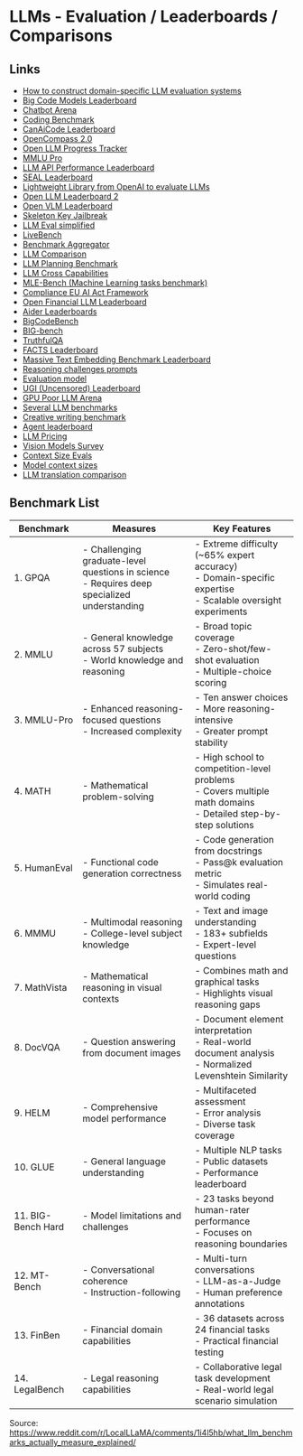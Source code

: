 # LLMs - Evaluation / Leaderboards / Comparisons

## Links
- [How to construct domain-specific LLM evaluation systems](https://hamel.dev/blog/posts/evals/)
- [Big Code Models Leaderboard](https://huggingface.co/spaces/bigcode/bigcode-models-leaderboard)
- [Chatbot Arena](https://huggingface.co/spaces/lmsys/chatbot-arena-leaderboard)
- [Coding Benchmark](https://prollm.toqan.ai/leaderboard)
- [CanAiCode Leaderboard](https://huggingface.co/spaces/mike-ravkine/can-ai-code-results)
- [OpenCompass 2.0](https://github.com/open-compass/opencompass)
- [Open LLM Progress Tracker](https://huggingface.co/spaces/andrewrreed/closed-vs-open-arena-elo)
- [MMLU Pro](https://huggingface.co/spaces/TIGER-Lab/MMLU-Pro)
- [LLM API Performance Leaderboard](https://huggingface.co/spaces/ArtificialAnalysis/LLM-Performance-Leaderboard)
- [SEAL Leaderboard](https://scale.com/leaderboard)
- [Lightweight Library from OpenAI to evaluate LLMs](https://github.com/openai/simple-evals)
- [Open LLM Leaderboard 2](https://huggingface.co/spaces/open-llm-leaderboard/open_llm_leaderboard)
- [Open VLM Leaderboard](https://huggingface.co/spaces/opencompass/open_vlm_leaderboard)
- [Skeleton Key Jailbreak](https://www.microsoft.com/en-us/security/blog/2024/06/26/mitigating-skeleton-key-a-new-type-of-generative-ai-jailbreak-technique)
- [LLM Eval simplified](https://www.philschmid.de/llm-evaluation)
- [LiveBench](https://livebench.ai/)
- [Benchmark Aggregator](https://benchmark-aggregator-lvss.vercel.app/)
- [LLM Comparison](https://artificialanalysis.ai/)
- [LLM Planning Benchmark](https://github.com/karthikv792/LLMs-Planning)
- [LLM Cross Capabilities](https://github.com/facebookresearch/llm-cross-capabilities)
- [MLE-Bench (Machine Learning tasks benchmark)](https://github.com/openai/mle-bench)
- [Compliance EU AI Act Framework](https://github.com/compl-ai/compl-ai)
- [Open Financial LLM Leaderboard](https://huggingface.co/spaces/finosfoundation/Open-Financial-LLM-Leaderboard)
- [Aider Leaderboards](https://aider.chat/docs/leaderboards/)
- [BigCodeBench](https://huggingface.co/spaces/bigcode/bigcodebench-leaderboard)
- [BIG-bench](https://github.com/google/BIG-bench)
- [TruthfulQA](https://github.com/sylinrl/TruthfulQA)
- [FACTS Leaderboard](https://www.kaggle.com/facts-leaderboard)
- [Massive Text Embedding Benchmark Leaderboard](https://huggingface.co/spaces/mteb/leaderboard)
- [Reasoning challenges prompts](https://github.com/cpldcpu/MisguidedAttention)
- [Evaluation model](https://huggingface.co/Unbabel/XCOMET-XL)
- [UGI (Uncensored) Leaderboard](https://huggingface.co/spaces/DontPlanToEnd/UGI-Leaderboard)
- [GPU Poor LLM Arena](https://huggingface.co/spaces/k-mktr/gpu-poor-llm-arena)
- [Several LLM benchmarks](https://github.com/lechmazur)
- [Creative writing benchmark](https://eqbench.com/creative_writing.html)
- [Agent leaderboard](https://huggingface.co/spaces/galileo-ai/agent-leaderboard)
- [LLM Pricing](https://huggingface.co/spaces/philschmid/llm-pricing)
- [Vision Models Survey](https://nanonets.com/blog/bridging-images-and-text-a-survey-of-vlms/)
- [Context Size Evals](https://github.com/NVIDIA/RULER)
- [Model context sizes](https://github.com/taylorwilsdon/llm-context-limits)
- [LLM translation comparison](https://nuenki.app/blog/llm_translation_comparison)

## Benchmark List
| Benchmark | Measures | Key Features |
|-----------|----------|--------------|
| 1. GPQA | - Challenging graduate-level questions in science<br>- Requires deep specialized understanding | - Extreme difficulty (~65% expert accuracy)<br>- Domain-specific expertise<br>- Scalable oversight experiments |
| 2. MMLU | - General knowledge across 57 subjects<br>- World knowledge and reasoning | - Broad topic coverage<br>- Zero-shot/few-shot evaluation<br>- Multiple-choice scoring |
| 3. MMLU-Pro | - Enhanced reasoning-focused questions<br>- Increased complexity | - Ten answer choices<br>- More reasoning-intensive<br>- Greater prompt stability |
| 4. MATH | - Mathematical problem-solving | - High school to competition-level problems<br>- Covers multiple math domains<br>- Detailed step-by-step solutions |
| 5. HumanEval | - Functional code generation correctness | - Code generation from docstrings<br>- Pass@k evaluation metric<br>- Simulates real-world coding |
| 6. MMMU | - Multimodal reasoning<br>- College-level subject knowledge | - Text and image understanding<br>- 183+ subfields<br>- Expert-level questions |
| 7. MathVista | - Mathematical reasoning in visual contexts | - Combines math and graphical tasks<br>- Highlights visual reasoning gaps |
| 8. DocVQA | - Question answering from document images | - Document element interpretation<br>- Real-world document analysis<br>- Normalized Levenshtein Similarity |
| 9. HELM | - Comprehensive model performance | - Multifaceted assessment<br>- Error analysis<br>- Diverse task coverage |
| 10. GLUE | - General language understanding | - Multiple NLP tasks<br>- Public datasets<br>- Performance leaderboard |
| 11. BIG-Bench Hard | - Model limitations and challenges | - 23 tasks beyond human-rater performance<br>- Focuses on reasoning boundaries |
| 12. MT-Bench | - Conversational coherence<br>- Instruction-following | - Multi-turn conversations<br>- LLM-as-a-Judge<br>- Human preference annotations |
| 13. FinBen | - Financial domain capabilities | - 36 datasets across 24 financial tasks<br>- Practical financial testing |
| 14. LegalBench | - Legal reasoning capabilities | - Collaborative legal task development<br>- Real-world legal scenario simulation |

Source: https://www.reddit.com/r/LocalLLaMA/comments/1i4l5hb/what_llm_benchmarks_actually_measure_explained/
